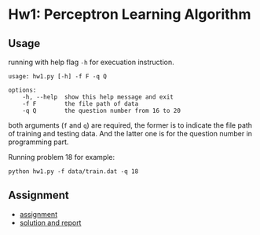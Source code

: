 # Hw1: Perceptron Learning Algorithm

## Usage
running with help flag `-h` for execuation instruction.
```
usage: hw1.py [-h] -f F -q Q

options:
    -h, --help  show this help message and exit
    -f F        the file path of data
    -q Q        the question number from 16 to 20
```
both arguments (`f` and `q`) are required, the former is to indicate the file path of training and testing data. And the latter one is for the question number in programming part.


Running problem 18 for example:
```
python hw1.py -f data/train.dat -q 18
```

## Assignment
* [assignment](./hw1.pdf)
* [solution and report](./hw1_report.pdf)
